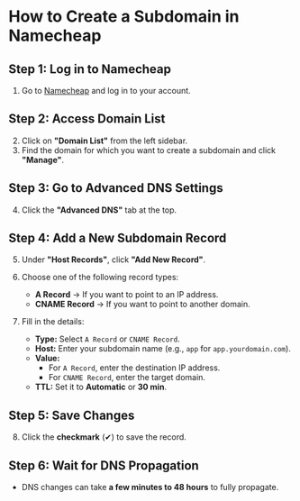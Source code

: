 # How to Create a Subdomain in Namecheap

## Step 1: Log in to Namecheap
1. Go to [Namecheap](https://www.namecheap.com/) and log in to your account.

## Step 2: Access Domain List
2. Click on **"Domain List"** from the left sidebar.
3. Find the domain for which you want to create a subdomain and click **"Manage"**.

## Step 3: Go to Advanced DNS Settings
4. Click the **"Advanced DNS"** tab at the top.

## Step 4: Add a New Subdomain Record
5. Under **"Host Records"**, click **"Add New Record"**.
6. Choose one of the following record types:
   
   - **A Record** → If you want to point to an IP address.
   - **CNAME Record** → If you want to point to another domain.
   
7. Fill in the details:
   - **Type:** Select `A Record` or `CNAME Record`.
   - **Host:** Enter your subdomain name (e.g., `app` for `app.yourdomain.com`).
   - **Value:**
     - For `A Record`, enter the destination IP address.
     - For `CNAME Record`, enter the target domain.
   - **TTL:** Set it to **Automatic** or **30 min**.

## Step 5: Save Changes
8. Click the **checkmark** (✔) to save the record.

## Step 6: Wait for DNS Propagation
- DNS changes can take **a few minutes to 48 hours** to fully propagate.